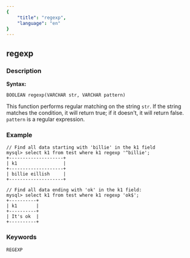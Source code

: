 ```yaml
---
{
    "title": "regexp",
    "language": "en"
}
---
```


<!-- 
Licensed to the Apache Software Foundation (ASF) under one
or more contributor license agreements.  See the NOTICE file
distributed with this work for additional information
regarding copyright ownership.  The ASF licenses this file
to you under the Apache License, Version 2.0 (the
"License"); you may not use this file except in compliance
with the License.  You may obtain a copy of the License at

  http://www.apache.org/licenses/LICENSE-2.0

Unless required by applicable law or agreed to in writing,
software distributed under the License is distributed on an
"AS IS" BASIS, WITHOUT WARRANTIES OR CONDITIONS OF ANY
KIND, either express or implied.  See the License for the
specific language governing permissions and limitations
under the License.
-->

## regexp
### Description
**Syntax:**

`BOOLEAN regexp(VARCHAR str, VARCHAR pattern)`

This function performs regular matching on the string `str`. If the string matches the condition, it will return true; if it doesn't, it will return false. `pattern` is a regular expression.

### Example

```
// Find all data starting with 'billie' in the k1 field
mysql> select k1 from test where k1 regexp '^billie';
+--------------------+
| k1                 |
+--------------------+
| billie eillish     |
+--------------------+

// Find all data ending with 'ok' in the k1 field:
mysql> select k1 from test where k1 regexp 'ok$';
+----------+
| k1       |
+----------+
| It's ok  |
+----------+
```

### Keywords
    REGEXP
